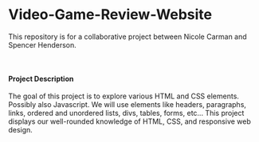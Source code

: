 # Video-Game-Review-Website
This repository is for a collaborative project between Nicole Carman and Spencer Henderson.

<p>&nbsp;</p>

#### Project Description
The goal of this project is to explore various HTML and CSS elements. Possibly also Javascript. We will use elements like headers, paragraphs, links, ordered and unordered lists, divs, tables, forms, etc... This project displays our well-rounded knowledge of HTML, CSS, and responsive web design.
